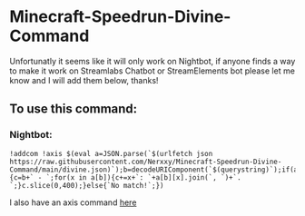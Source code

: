 # Minecraft-Speedrun-Divine-Command

Unfortunatly it seems like it will only work on Nightbot, if anyone finds a way to make it work on Streamlabs Chatbot or StreamElements bot please let me know and I will add them below, thanks!

## To use this command:

### Nightbot:
``` 
!addcom !axis $(eval a=JSON.parse(`$(urlfetch json https://raw.githubusercontent.com/Nerxxy/Minecraft-Speedrun-Divine-Command/main/divine.json)`);b=decodeURIComponent(`$(querystring)`);if(a[b]){c=b+` - `;for(x in a[b]){c+=x+`: `+a[b][x].join(`, `)+`. `;}c.slice(0,400);}else{`No match!`;})
```

I also have an axis command [here](https://github.com/Nerxxy/Minecraft-Speedrun-Axis-Command)

